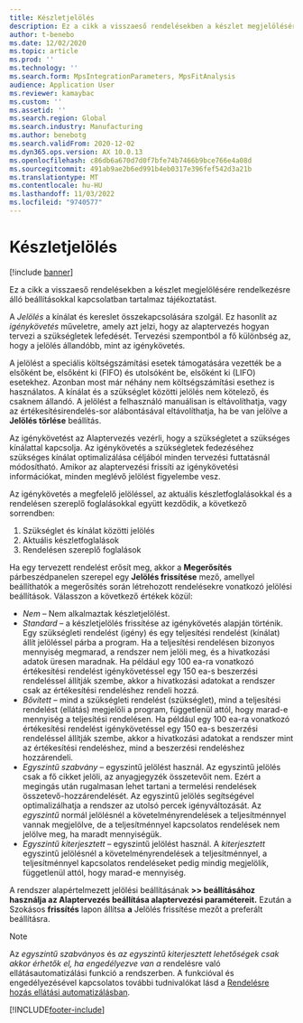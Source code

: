 ```yaml
---
title: Készletjelölés
description: Ez a cikk a visszaeső rendelésekben a készlet megjelölésére rendelkezésre álló beállításokkal kapcsolatban tartalmaz tájékoztatást.
author: t-benebo
ms.date: 12/02/2020
ms.topic: article
ms.prod: ''
ms.technology: ''
ms.search.form: MpsIntegrationParameters, MpsFitAnalysis
audience: Application User
ms.reviewer: kamaybac
ms.custom: ''
ms.assetid: ''
ms.search.region: Global
ms.search.industry: Manufacturing
ms.author: benebotg
ms.search.validFrom: 2020-12-02
ms.dyn365.ops.version: AX 10.0.13
ms.openlocfilehash: c86db6a670d7d0f7bfe74b7466b9bce766e4a08d
ms.sourcegitcommit: 491ab9ae2b6ed991b4eb0317e396fef542d3a21b
ms.translationtype: MT
ms.contentlocale: hu-HU
ms.lasthandoff: 11/03/2022
ms.locfileid: "9740577"
---
```

# <a name="inventory-marking"></a>Készletjelölés

[!include [banner](../../includes/banner.md)]

Ez a cikk a visszaeső rendelésekben a készlet megjelölésére rendelkezésre álló beállításokkal kapcsolatban tartalmaz tájékoztatást.

A *Jelölés* a kínálat és kereslet összekapcsolására szolgál. Ez hasonlít az *igénykövetés* műveletre, amely azt jelzi, hogy az alaptervezés hogyan tervezi a szükségletek lefedését. Tervezési szempontból a fő különbség az, hogy a jelölés állandóbb, mint az igénykövetés.

A jelölést a speciális költségszámítási esetek támogatására vezették be a elsőként be, elsőként ki (FIFO) és utolsóként be, elsőként ki (LIFO) esetekhez. Azonban most már néhány nem költségszámítási esethez is használatos. A kínálat és a szükséglet közötti jelölés nem kötelező, és csaknem állandó. A jelölést a felhasználó manuálisan is eltávolíthatja, vagy az értékesítésirendelés-sor alábontásával eltávolíthatja, ha be van jelölve a **Jelölés törlése** beállítás.

Az igénykövetést az Alaptervezés vezérli, hogy a szükségletet a szükséges kínálattal kapcsolja. Az igénykövetés a szükségletek fedezéséhez szükséges kínálat optimalizálása céljából minden tervezési futtatásnál módosítható. Amikor az alaptervezési frissíti az igénykövetési információkat, minden meglévő jelölést figyelembe vesz.

Az igénykövetés a megfelelő jelöléssel, az aktuális készletfoglalásokkal és a rendelésen szereplő foglalásokkal együtt kezdődik, a következő sorrendben:

1. Szükséglet és kínálat közötti jelölés
1. Aktuális készletfoglalások
1. Rendelésen szereplő foglalások

Ha egy tervezett rendelést erősít meg, akkor a **Megerősítés** párbeszédpanelen szerepel egy **Jelölés frissítése** mező, amellyel beállíthatók a megerősítés során létrehozott rendelésekre vonatkozó jelölési beállítások. Válasszon a következő értékek közül:

- *Nem* – Nem alkalmaztak készletjelölést.
- *Standard* – a készletjelölés frissítése az igénykövetés alapján történik. Egy szükségleti rendelést (igény) és egy teljesítési rendelést (kínálat) állít jelöléssel párba a program. Ha a teljesítési rendelésen bizonyos mennyiség megmarad, a rendszer nem jelöli meg, és a hivatkozási adatok üresen maradnak. Ha például egy 100 ea-ra vonatkozó értékesítési rendelést igénykövetéssel egy 150 ea-s beszerzési rendeléssel állítják szembe, akkor a hivatkozási adatokat a rendszer csak az értékesítési rendeléshez rendeli hozzá.
- *Bővített* – mind a szükségleti rendelést (szükséglet), mind a teljesítési rendelést (ellátás) megjelöli a program, függetlenül attól, hogy marad-e mennyiség a teljesítési rendelésen. Ha például egy 100 ea-ra vonatkozó értékesítési rendelést igénykövetéssel egy 150 ea-s beszerzési rendeléssel állítják szembe, akkor a hivatkozási adatokat a rendszer mint az értékesítési rendeléshez, mind a beszerzési rendeléshez hozzárendeli.
- *Egyszintű szabvány* – egyszintű jelölést használ. Az egyszintű jelölés csak a fő cikket jelöli, az anyagjegyzék összetevőit nem. Ezért a megingás után rugalmasan lehet tartani a termelési rendelések összetevő-hozzárendelését. Az egyszintű jelölés segítségével optimalizálhatja a rendszer az utolsó percek igényváltozását. Az *egyszintű* normál jelölésnél a követelményrendelések a teljesítménnyel vannak megjelölve, de a teljesítménnyel kapcsolatos rendelések nem jelölve meg, ha maradt mennyiségük.
- *Egyszintű kiterjesztett* – egyszintű jelölést használ. A *kiterjesztett* egyszintű jelölésnél a követelményrendelések a teljesítménnyel, a teljesítménnyel kapcsolatos rendeléseket pedig mindig megjelölik, függetlenül attól, hogy marad-e mennyiség.

A rendszer alapértelmezett jelölési beállításának **\>\> beállításához használja az Alaptervezés beállítása alaptervezési paramétereit.** Ezután a Szokásos **frissítés** lapon állítsa **a** Jelölés frissítése mezőt a preferált beállításra.

> [!NOTE]
> Az *egyszintű szabványos* és *az* *egyszintű kiterjesztett lehetőségek csak akkor érhetők el, ha engedélyezve van a* rendelésre való ellátásautomatizálási funkció a rendszerben. A funkcióval és engedélyezésével kapcsolatos további tudnivalókat lásd a [Rendelésre hozás ellátási automatizálásban](../make-to-order-supply-automation.md).

[!INCLUDE[footer-include](../../../includes/footer-banner.md)]
